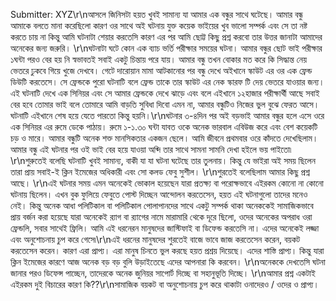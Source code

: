 Submitter: XYZ\r\nআসলে জিনিসটা হয়ত খুবই সামান্য যা আমার এক বন্ধুর সাথে ঘটেছে। আমার বন্ধু আমাকে বলতে মানা করেছিলো কারণ ওর সাথে অই ঘটনায় যুক্ত কয়েক ভাইয়ের খুব ভালো সম্পর্ক এবং সে তা নষ্ট করতে চায় না  কিন্তু আমি ঘটনাটা শেয়ার করতেসি কারণ  এর পর   আমি ছোট্ট কিছু প্রশ্ন করবো তার উত্তর জানাটা আমাদের অনেকের জন্য জরুরি। \r\nঘটনাটা ঘটে কোন এক ব্যাচ ভর্তি  পরীক্ষার সময়ের ঘটনা। আমার বন্ধুর ছোট ভাই পরীক্ষার ১ঘন্টা পরও বের হয় নি স্বভাবতই সবাই একটু চিন্তায় পরে যায়। আমার বন্ধু তখন বোকার মত করে কি সিদ্ধান্ত নেয় ভেতরে ঢুকবে গিয়ে খুজে দেখবে। গেটে দারোয়ান মামা আটকানোর পর বন্ধু দেখে অইখানে স্কাউট এর ওর এক ফ্রেন্ড ডিউটি করতেসে। সে ফ্রেন্ডকে পুরো ঘটনাটি বলে ফ্রেন্ড তাকে তার স্কাউট এর নেক স্কারফ টি দেয় ভেতরে যাওয়ার জন্য।  এই ঘটনাটি দেখে এক সিনিয়র এবং সে আমার ফ্রেন্ডকে দেখে ঝাড়ে এবং বলে এইখানে ১২হাজার পরীক্ষার্থী আছে সবাই বের হবে তোমার ভাই বলে তোমারে আমি বাড়তি সুবিধা দিবো এমন না, আমার বন্ধুটিও নিজের ভুল বুঝে ফেরত আসে।  ঘটনাটি এইখানে শেষ হয়ে যেতে পারতো কিন্তু হয়নি।\r\nঘটনার ৩-৪দিন পর অই বড়ভাই আমার বন্ধুর হলে এসে ওরে এক সিনিয়র এর রুমে ডেকে পাঠায়। রুমে ১-১.৩০ ঘন্টা যাবত ওকে অনেক ভারবাল এবিউজ করে এবং বেশ কয়েকটি চড় ও মারে। আমার বন্ধুটি অনেক শক্ত মানসিকতার একজন ছেলে।  আমি জীবনে প্রথমবার ওরে কাঁদতে দেখেছিলাম। আমার বন্ধু এই ঘটনার পর ওই ভাই বের হয়ে যাওয়া অব্দি তার সাথে সামনা সামনি দেখা হইলে ভয় পাইতো৷ \r\nশুরুতেই বলেছি ঘটনাটি খুবই সামান্য, বাকী যা যা ঘটনা ঘটেছে তার তুলনায়। কিন্তু যে ভাইরা অই সময় ছিলেন তারা প্রায় সবাই-ই ক্লিন ইমেজের অধিকারী এবং সো কলড ফেবু সুশীল। \r\nশুরতেই বলেছিলাম আমার কিছু প্রশ্ন আছে। \r\nএই ঘটনার সময় এমন অনেকেই ভোকাল হয়েছেন যারা প্রতক্ষ্য বা পরোক্ষভাবে এইরকম কোনো না কোনো ঘটনায় ছিলেন। এখন বুক ফুলিয়ে ফেবুতে পোস্ট দিচ্ছেন আন্দোলন করতেসেন, হয়ত এই ঘটনাগুলো তাদের মনেও নেই। কিন্তু অনেক আধা পলিটিকাল বা পলিটিকাল পোলাপানদের সাথে একটু সম্পর্ক থাকা অনেককেই সামাজিকভাবে প্রায় বর্জন করা হয়েছে যারা অনেকেই র‍্যাগ বা র‍্যাগের নামে মারামারি থেকে দূরে ছিলো, ওদের অনেকের অপরাধ                                        ওরা ফ্রেন্ডলি, সবার সাথেই ফ্রিলি। আমি এই ধরনেরন মানুষদের জাস্টিফাই বা ডিফেন্ড করতেসি না। এদের অনেকেই লজ্জা এবং অনুশোচনায় চুপ করে গেসে৷\r\nএই ধরনের মানুষদের শুরতেই বাজে ভাবে জাজ করতেসেন করেন, বয়কট করতেসেন করেন। কারণ এরা প্রাপ্য। এরা মানুষ চিনতে ভুল করছে হয়ত প্রশ্রয়  দিয়েছে। এদের শাস্তি প্রাপ্য। কিন্তু যারা ক্লিন ইমেজের কারণে আজ অনেক বড় বড় বুলি উড়াইতেছে এদের আপনারা কি করবেন। \r\nঅনেককে দেখতেসি ঘটনা জানার পরও ডিফেন্স পাচ্ছেন, তাদেরকে অনেক জুনিয়র সাপোর্ট দিচ্ছে বা সহানুভূতি দিচ্ছে।  \r\nআমার প্রশ্ন একটাই এইরকম দুই বিচারের কারণ কি??\r\nসামাজিক বয়কট বা অনুশোচনায় চুপ করে থাকাটা ওনাদেরও /  ওদের ও প্রাপ্য। 